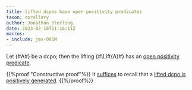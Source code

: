 ```yaml
---
title: lifted dcpos have open positivity predicates
taxon: corollary
author: Jonathan Sterling
date: 2023-02-16T11:16:11Z
macros:
- include: jms-001M
---
```


Let {#A#} be a dcpo; then the lifting {#\Lift{A}#} has an [open positivity predicate](jms-0022).

{{%proof "Constructive proof"%}}
It [suffices](jms-0027) to recall that a [lifted dcpo is positively generated](jms-0025).
{{%/proof%}}
